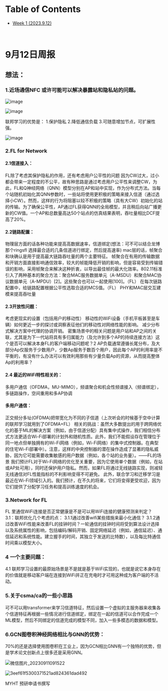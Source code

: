 <p id="table"></p>

# Table of Contents

- <a href="#1">Week 1 (2023.9.12)</a>
<br/>  

<p id="1"></p>  

# 9月12日周报

## 想法：
### 1.近场通信NFC 或许可能可以解决暴露站和隐私站的问题。


![image](https://github.com/UNIC-Lab/Weekly-Report/assets/122032188/a46cc952-9d27-4885-af20-4c617ba9fc03)





![image](https://github.com/UNIC-Lab/Weekly-Report/assets/122032188/2610649d-4a88-41a5-ad77-b13a4cd52b5b)



联邦学习的优势是：
1.保护隐私
2.降低通信负载
3.可随意增加节点，可扩展性强。


![image](https://github.com/UNIC-Lab/Weekly-Report/assets/122032188/7bbe5a70-7393-46dd-a923-e3295faa7164)




### 2.FL for Network
#### 2.1信道接入：
FL除了考虑其保护隐私的作用，还有考虑用户公平性的问题
因为CW过大，过小都会带来一定程度的不公平，故有种思路是通过考虑用户公平性来调整CW，为此，FL和Q神经网络（QNN）模型分别在AP和站中实现，作为分布式方法。当每个站随机初始化其QNN参数时，一些站将使用更积极的策略来接入信道（通过选择小CW）。然而，这样的行为将阻塞以较不积极的策略（具有大CW）初始化的站的传输。为了确保公平性，AP通过FL获得QNN的全局模型，并且稍后向站广播更新的CW值。一个AP和总数量高达50个站点的仿真结果表明，吞吐量相比DCF提高了20%。
#### 2.2链路配置：
物理层方面的话各种功能来提高高数据速率，信道绑定(想法：可不可以结合龙博那个ringsfl 选择最合适的几条信道进行绑定，然后提高速率)
mac层的话，帧聚合和块确认是用于提高最大链路吞吐量的两个主要特征。
帧聚合在有用的传输数据和开销方面直接影响通信效率，较大的帧能降低开销的影响，但是容易受到传输错误的影响，采用帧聚合来解决这种折衷，以导出最佳帧的最大化效率。802.11标准引入了两种基本的聚合方法：聚合MAC服务数据单元（A-MSDU）和聚合MAC协议数据单元（A-MPDU）[2]。这些聚合也可以一起使用[100]。（FL）
在每次链路配置中，给链路配置根据公平性选取合适的MCS值。（FL）
PHY和MAC层交互建模来提高吞吐量
#### 2.3开放性问题：
考虑更现实的设置（包括用户的移动性）
移动性的WiFi设备（手机平板甚至是车辆）如何更近一步的探讨或洞察表征他们的移动性对网络性能的影响。
减少分布式解决方案中代理的协调开销。
密集场景中的相关问题是用户站和AP之间的关联，尤其是为下一代站将具有多归属能力（及允许到多个AP的持续连接方法）这个是否可以解决本身FL的客户端移动问题呢？2
AP负载通常遵循长尾分布，及大部分Ap仅服务于少数用户，少数Ap服务于数百个用户，因此每个AP的利用率是不平衡的，有没有什么办法可以有效利用那些有少量负载Ap的资源，从而提高整体Ap的利用率？
#### 2.4 最近的WiFi特性相关的：
多用户通信（OFDMA，MU-MIMO），频谱聚合和机会性频谱接入（频谱绑定），多链路操作，空间重用和多AP协调
#### 多用户通信：
正交频分多址(OFDMA)把带宽化为不同的子信道（上次听会的时候基于空中计算的联邦学习就用到了OFDMA+FL）
相关的挑战：虽然大多数提出的用于跨网络优化的基于ML的解决方案（例如，由于信道分配）具有集中式操作，我们相信分布式方法更适合Wi-Fi部署的计划外和随机性质。此外，我们不能假设存在管理位于同一地点但单独拥有的Wi-Fi网络（例如，Wi-Fi网络）的集中式控制器。在典型的住宅Wi-Fi部署中）。注意，这样的中央控制器的潜在操作造成了显著的隐私威胁，因为它可能需要收集敏感的用户数据（例如，各个站的业务量）。——FL的场景
我们预计FL对于Wi-Fi网络的优化至关重要，因为它使用单个数据（例如，在站或AP处可用），同时还保护用户隐私。然而，如果FL将通过无线链路实现，则减轻无线通信对FL性能指标的不利影响变得不可避免。
此外，联合学习和迁移学习是最近在Wi-Fi领域引入的。我们预计，在不久的将来，它们将变得更受欢迎，因为它们提供了分配学习任务和提高训练速度的机会。

### 3.Network for FL
FL 里通信WiFi连接是否正常健康是不是可以用WiFi连接的健康预测来判定？
3.1：联邦优化几个考虑的点：
3.1.1通过改善wifi某些措施来最小化通信？
3.1.2通过改善WiFi性能来改善FL的挂钟时间？一轮通信的挂钟时间将受到算法设计选择以及系统属性的影响，包括编码/解码开销、固定网络延迟（例如，通信延迟）、通信延迟和系统性能。建立握手的时间，其独立于发送的比特数），以及每比特通信时间乘以模型大小。
### 4 一个主要问题：
4.1 联邦学习设置的最原始场景是不是就是基于WiFi实现的，也就是说它本身存在的价值就是移动客户端在连接到WiFi并正在充电时才可用这种成为客户端的不活动。
### 5.关于csma/ca的一些小思路
可不可以用transformer来学习信道特征，然后设置一个虚拟的主服务器来收集各个信道特征再根据一些情况进行信道绑定，绑定在一起的信道可以合作完成一个ML模型，然后不同绑定的信道完成的模型不同，加入一些多模态的数据和模型。
### 6.GCN图卷积神经网络相比与GNN的优势：
70%的还是选择使用图卷积在工业上，因为GCN相比GNN有一个独特的优势，但是学术论文创新点上很多还是采用GNN。



![微信图片_20230911091522](https://github.com/UNIC-Lab/Weekly-Report/assets/122032188/e2bd5039-367a-4c23-8760-6542d3e38a62)



























































![3eef61f5300371521ad824361dad492](https://github.com/UNIC-Lab/Weekly-Report/assets/122032188/c20b15fd-b0ad-498f-bde8-75a83325591e)





















MYHT 预研申请书撰写











